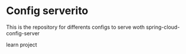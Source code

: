 # Config serverito

This is the repository for differents configs to serve woth spring-cloud-config-server

learn project
